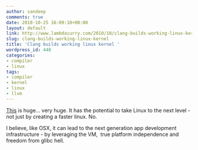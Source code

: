 ```yaml
---
author: sandeep
comments: true
date: 2010-10-25 16:09:10+00:00
layout: default
link: http://www.lambdacurry.com/2010/10/clang-builds-working-linux-kernel/
slug: clang-builds-working-linux-kernel
title: 'Clang builds working linux kernel '
wordpress_id: 448
categories:
- compiler
- linux
tags:
- compiler
- kernel
- linux
- llvm
---
```


[This](http://lists.cs.uiuc.edu/pipermail/cfe-dev/2010-October/011711.html) is huge... very huge. It has the potential to take Linux to the next level - not just by creating a faster linux. No.

I believe, like OSX, it can lead to the next generation app development infrastructure - by leveraging the VM,  true platform independence and freedom from glibc hell.
